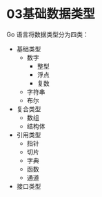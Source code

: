 # 03基础数据类型

Go 语言将数据类型分为四类：

- 基础类型
    - 数字
        - 整型
        - 浮点
        - 复数
    - 字符串
    - 布尔
- 复合类型
    - 数组
    - 结构体
- 引用类型
    - 指针
    - 切片
    - 字典
    - 函数
    - 通道
- 接口类型



